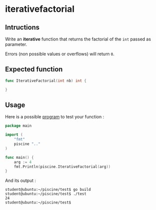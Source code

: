 # iterativefactorial

## Intructions

Write an **iterative** function that returns the factorial of the `int` passed as parameter.

Errors (non possible values or overflows) will return `0`.

## Expected function

```go
func IterativeFactorial(int nb) int {

}
```

## Usage

Here is a possible [program](TODO-LINK) to test your function :

```go
package main

import (
	"fmt"
	piscine ".."
)

func main() {
	arg := 4
	fmt.Println(piscine.IterativeFactorial(arg))
}
```

And its output :

```console
student@ubuntu:~/piscine/test$ go build
student@ubuntu:~/piscine/test$ ./test
24
student@ubuntu:~/piscine/test$
```
